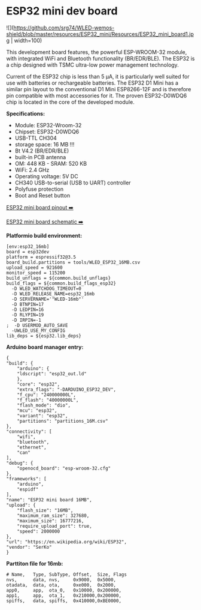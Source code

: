 # ESP32 mini dev board

![](https://github.com/srg74/WLED-wemos-shield/blob/master/resources/ESP32_mini/Resources/ESP32_mini_board1.jpg | width=100)

This development board features, the powerful ESP-WROOM-32 module, with integrated WiFi and Bluetooth functionality (BR/EDR/BLE). The ESP32 is a chip designed with TSMC ultra-low power management technology.

Current of the ESP32 chip is less than 5 μA, it is particularly well suited for use with batteries or rechargeable batteries. The ESP32 D1 Mini has a similar pin layout to the conventional D1 Mini ESP8266-12F and is therefore pin compatible with most accessories for it. The proven ESP32-D0WDQ6 chip is located in the core of the developed module.

**Specifications:**

- Module: ESP32-Wroom-32
- Chipset: ESP32-D0WDQ6
- USB-TTL CH304
- storage space: 16 MB !!!
- Bt V4.2 (BR/EDR/BLE)
- built-in PCB antenna
- OM: 448 KB - SRAM: 520 KB
- WiFi: 2.4 GHz
- Operating voltage: 5V DC
- CH340 USB-to-serial (USB to UART) controller
- Polyfuse protection
- Boot and Reset button

[ESP32 mini board pinout](https://github.com/srg74/WLED-wemos-shield/blob/master/resources/ESP32_mini/Resources/ESP32_mini_board_pinout.pdf)<a href=https://github.com/srg74/WLED-wemos-shield/blob/master/resources/ESP32_mini/Resources/ESP32_mini_board_pinout.pdf> ➡️</a>

[ESP32 mini board schematic](https://github.com/srg74/WLED-wemos-shield/blob/master/resources/ESP32_mini/Resources/ESP32_mini_board_schematic.pdf)<a href=https://github.com/srg74/WLED-wemos-shield/blob/master/resources/ESP32_mini/Resources/ESP32_mini_board_schematic.pdf> ➡️</a> 

**Platformio build environment:**

```
[env:esp32_16mb]
board = esp32dev
platform = espressif32@3.5
board_build.partitions = tools/WLED_ESP32_16MB.csv
upload_speed = 921600
monitor_speed = 115200
build_unflags = ${common.build_unflags}
build_flags = ${common.build_flags_esp32}
  -D WLED_WATCHDOG_TIMEOUT=0
  -D WLED_RELEASE_NAME=esp32_16mb
  -D SERVERNAME='"WLED-16mb"'
  -D BTNPIN=17
  -D LEDPIN=16
  -D RLYPIN=19
  -D IRPIN=-1
;  -D USERMOD_AUTO_SAVE
  -UWLED_USE_MY_CONFIG
lib_deps = ${esp32.lib_deps}

```
**Arduino board manager entry:**

```
{
"build": {
    "arduino": {
    "ldscript": "esp32_out.ld"
    },
    "core": "esp32",
    "extra_flags": "-DARDUINO_ESP32_DEV",
    "f_cpu": "240000000L",
    "f_flash": "40000000L",
    "flash_mode": "dio",
    "mcu": "esp32",
    "variant": "esp32",
    "partitions": "partitions_16M.csv"
},
"connectivity": [
    "wifi",
    "bluetooth",
    "ethernet",
    "can"
],
"debug": {
    "openocd_board": "esp-wroom-32.cfg"
},
"frameworks": [
    "arduino",
    "espidf"
],
"name": "ESP32 mini board 16MB",
"upload": {
    "flash_size": "16MB",
    "maximum_ram_size": 327680,
    "maximum_size": 16777216,
    "require_upload_port": true,
    "speed": 2000000
},
"url": "https://en.wikipedia.org/wiki/ESP32",
"vendor": "SerKo"
}
```

**Parttiton file for 16mb:**

```
# Name,   Type, SubType, Offset,  Size, Flags
nvs,      data, nvs,     0x9000,  0x5000,
otadata,  data, ota,     0xe000,  0x2000,
app0,     app,  ota_0,   0x10000, 0x200000,
app1,     app,  ota_1,   0x210000,0x200000,
spiffs,   data, spiffs,  0x410000,0xBE0000,
```
